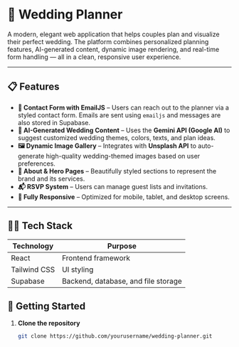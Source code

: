 # 💍 Wedding Planner

A modern, elegant web application that helps couples plan and visualize their perfect wedding. The platform combines personalized planning features, AI-generated content, dynamic image rendering, and real-time form handling — all in a clean, responsive user experience.

---

## 📋 Features

- **📝 Contact Form with EmailJS** – Users can reach out to the planner via a styled contact form. Emails are sent using `emailjs` and messages are also stored in Supabase.
- **🎨 AI-Generated Wedding Content** – Uses the **Gemini API (Google AI)** to suggest customized wedding themes, colors, texts, and plan ideas.
- **🖼️ Dynamic Image Gallery** – Integrates with **Unsplash API** to auto-generate high-quality wedding-themed images based on user preferences.
- **📄 About & Hero Pages** – Beautifully styled sections to represent the brand and its services.
- **📬 RSVP System** – Users can manage guest lists and invitations.
- **📱 Fully Responsive** – Optimized for mobile, tablet, and desktop screens.

---

## 🧑‍💻 Tech Stack

| Technology          | Purpose                                     |
|----------------------|---------------------------------------------|
| React                | Frontend framework                          |
| Tailwind CSS         | UI styling                                  |
| Supabase             | Backend, database, and file storage         |



## 🚀 Getting Started

1. **Clone the repository**
   ```bash
   git clone https://github.com/yourusername/wedding-planner.git
